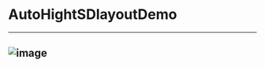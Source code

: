 # AutoHightSDlayoutDemo
-----------------
![image](https://github.com/feibaichen/AutoHightSDlayoutDemo/blob/master/auto.gif)
------------
